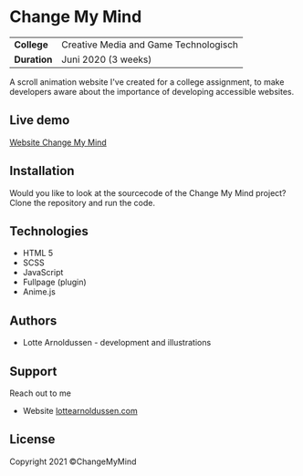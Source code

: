 # Change My Mind
|     |     |
| --- | --- |
| **College** | Creative Media and Game Technologisch | Hogeschool Rotterdam |
| **Duration** | Juni 2020 (3 weeks) |

A scroll animation website I've created for a college assignment, to make developers aware about the importance of developing accessible websites.

## Live demo
[Website Change My Mind](https://changemymind.netlify.app/)

## Installation
Would you like to look at the sourcecode of the Change My Mind project? Clone the repository and run the code.

## Technologies
* HTML 5
* SCSS
* JavaScript
* Fullpage (plugin)
* Anime.js

## Authors
* Lotte Arnoldussen - development and illustrations

## Support
Reach out to me 
* Website [lottearnoldussen.com](https://www.lottearnoldussen.com/#/)

## License
Copyright 2021 ©ChangeMyMind
